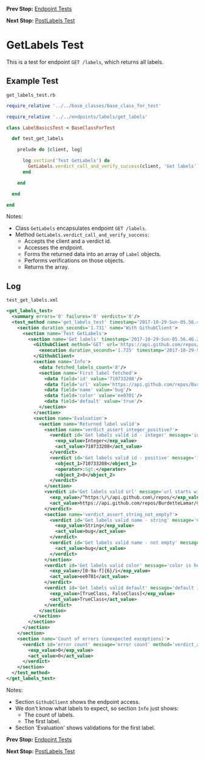 <!--- GENERATED FILE, DO NOT EDIT --->
**Prev Stop:** [Endpoint Tests](./EndpointTests.md#endpoint-tests)

**Next Stop:** [PostLabels Test](./PostLabels.md#postlabels-test)


# GetLabels Test

This is a test for endpoint `GET /labels`, which returns all labels.

## Example Test

<code>get_labels_test.rb</code>
```ruby
require_relative '../../base_classes/base_class_for_test'

require_relative '../../endpoints/labels/get_labels'

class LabelBasicsTest < BaseClassForTest

  def test_get_labels

    prelude do |client, log|

      log.section('Test GetLabels') do
        GetLabels.verdict_call_and_verify_success(client, 'Get labels')
      end

    end

  end

end
```

Notes:

- Class `GetLabels` encapsulates endpoint `GET /labels`.
- Method `GetLabels.verdict_call_and_verify_success`:
  - Accepts the client and a verdict id.
  - Accesses the endpoint.
  - Forms the returned data into an array of `Label` objects.
  - Performs verifications on those objects.
  - Returns the array.

## Log

<code>test_get_labels.xml</code>
```xml
<get_labels_test>
  <summary errors='0' failures='0' verdicts='8'/>
  <test_method name='get_labels_test' timestamp='2017-10-29-Sun-05.56.46.231'>
    <section duration_seconds='1.731' name='With GithubClient'>
      <section name='Test GetLabels'>
        <section name='Get labels' timestamp='2017-10-29-Sun-05.56.46.232'>
          <GithubClient method='GET' url='https://api.github.com/repos/BurdetteLamar/CrashDummy/labels'>
            <execution duration_seconds='1.725' timestamp='2017-10-29-Sun-05.56.46.234'/>
          </GithubClient>
          <section name='Info'>
            <data fetched_labels_count='8'/>
            <section name='First label fetched'>
              <data field='id' value='710733208'/>
              <data field='url' value='https://api.github.com/repos/BurdetteLamar/CrashDummy/labels/bug'/>
              <data field='name' value='bug'/>
              <data field='color' value='ee0701'/>
              <data field='default' value='true'/>
            </section>
          </section>
          <section name='Evaluation'>
            <section name='Returned label valid'>
              <section name='verdict_assert_integer_positive?'>
                <verdict id='Get labels valid id - integer' message='id is positive integer' method='verdict_assert_kind_of?' outcome='passed' volatile='false'>
                  <exp_value>Integer</exp_value>
                  <act_value>710733208</act_value>
                </verdict>
                <verdict id='Get labels valid id - positive' message='id is positive integer' method='verdict_assert_operator?' outcome='passed' volatile='false'>
                  <object_1>710733208</object_1>
                  <operator>:&gt;</operator>
                  <object_2>0</object_2>
                </verdict>
              </section>
              <verdict id='Get labels valid url' message='url starts with' method='verdict_assert_match?' outcome='passed' volatile='false'>
                <exp_value>/^https:\/\/api.github.com\/repos/</exp_value>
                <act_value>https://api.github.com/repos/BurdetteLamar/CrashDummy/labels/bug</act_value>
              </verdict>
              <section name='verdict_assert_string_not_empty?'>
                <verdict id='Get labels valid name - string' message='name is nonempty string' method='verdict_assert_kind_of?' outcome='passed' volatile='false'>
                  <exp_value>String</exp_value>
                  <act_value>bug</act_value>
                </verdict>
                <verdict id='Get labels valid name - not empty' message='name is nonempty string' method='verdict_refute_empty?' outcome='passed' volatile='false'>
                  <act_value>bug</act_value>
                </verdict>
              </section>
              <verdict id='Get labels valid color' message='color is hex color' method='verdict_assert_match?' outcome='passed' volatile='false'>
                <exp_value>/[0-9a-f]{6}/i</exp_value>
                <act_value>ee0701</act_value>
              </verdict>
              <verdict id='Get labels valid default' message='default is boolean' method='verdict_assert_includes?' outcome='passed' volatile='false'>
                <exp_value>[TrueClass, FalseClass]</exp_value>
                <act_value>TrueClass</act_value>
              </verdict>
            </section>
          </section>
        </section>
      </section>
    </section>
    <section name='Count of errors (unexpected exceptions)'>
      <verdict id='error count' message='error count' method='verdict_assert_equal?' outcome='passed' volatile='true'>
        <exp_value>0</exp_value>
        <act_value>0</act_value>
      </verdict>
    </section>
  </test_method>
</get_labels_test>
```

Notes:

- Section `GithubClient` shows the endpoint access.
- We don't know what labels to expect, so section `Info` just shows:
  - The count of labels.
  - The first label.
- Section 'Evaluation' shows validations for the first label.

**Prev Stop:** [Endpoint Tests](./EndpointTests.md#endpoint-tests)

**Next Stop:** [PostLabels Test](./PostLabels.md#postlabels-test)

